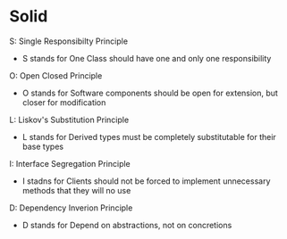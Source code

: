 # Solid

S: Single Responsibilty Principle  <br>
  * S stands for One Class should have one and only one responsibility

O: Open Closed Principle           <br>
  * O stands for Software components should be open for extension, but closer for modification
 
L: Liskov's Substitution Principle <br>
  * L stands for Derived types must be completely substitutable for their base types
  
I: Interface Segregation Principle <br>
  * I stadns for Clients should not be forced to implement unnecessary methods that they will no use
  
D: Dependency Inverion Principle   <br>
  * D stands for Depend on abstractions, not on concretions
